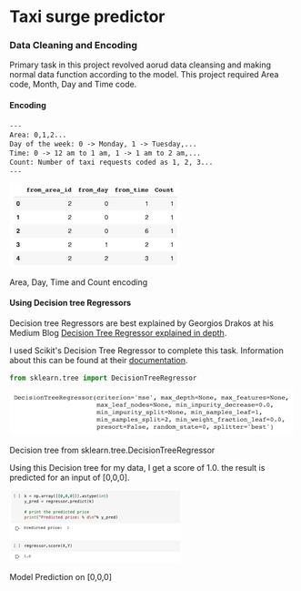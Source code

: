 # Taxi surge predictor

### Data Cleaning and Encoding

Primary task in this project revolved aorud data cleansing and making normal data function according to the model.
This project required Area code, Month, Day and Time code.

#### Encoding
    ---
    Area: 0,1,2...
    Day of the week: 0 -> Monday, 1 -> Tuesday,...
    Time: 0 -> 12 am to 1 am, 1 -> 1 am to 2 am,...
    Count: Number of taxi requests coded as 1, 2, 3...
    ---

![](assets/img/data-format.png)
<div class="caption">
    Area, Day, Time and Count encoding
</div>

#### Using Decision tree Regressors
Decision tree Regressors are best explained by Georgios Drakos at his Medium Blog [Decision Tree Regressor explained in depth](https://gdcoder.com/decision-tree-regressor-explained-in-depth/).

I used Scikit's Decision Tree Regressor to complete this task. Information about this can be found at their [documentation](https://scikit-learn.org/stable/modules/generated/sklearn.tree.DecisionTreeRegressor.html).


```python 
from sklearn.tree import DecisionTreeRegressor 
```

![](assets/img/decision-tree.png)
<div class="caption">
    Decision tree from sklearn.tree.DecisionTreeRegressor
</div>

Using this Decision tree for my data, I get a score of 1.0. the result is predicted for an input of [0,0,0].

![](assets/img/score-prediction.png)
<div class="caption">
    Model Prediction on [0,0,0]
</div>
